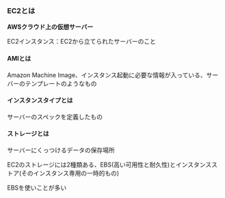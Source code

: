### EC2とは

**AWSクラウド上の仮想サーバー**

EC2インスタンス：EC2から立てられたサーバーのこと

#### AMIとは

Amazon Machine Image、インスタンス起動に必要な情報が入っている、サーバーのテンプレートのようなもの

#### インスタンスタイプとは

サーバーのスペックを定義したもの

#### ストレージとは

サーバーにくっつけるデータの保存場所

EC2のストレージには2種類ある、EBS(高い可用性と耐久性)とインスタンスストア(そのインスタンス専用の一時的もの)

EBSを使いことが多い

